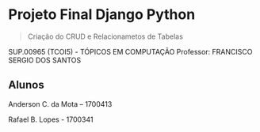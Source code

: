 # Projeto Final Django Python
> Criação do CRUD e Relacionametos de Tabelas

SUP.00965 (TCOI5) - TÓPICOS EM COMPUTAÇÃO
Professor: FRANCISCO SERGIO DOS SANTOS


## Alunos

Anderson C. da Mota – 1700413

Rafael B. Lopes - 1700341